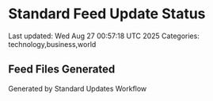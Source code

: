 # Standard Feed Update Status
Last updated: Wed Aug 27 00:57:18 UTC 2025
Categories: technology,business,world

## Feed Files Generated

Generated by Standard Updates Workflow
